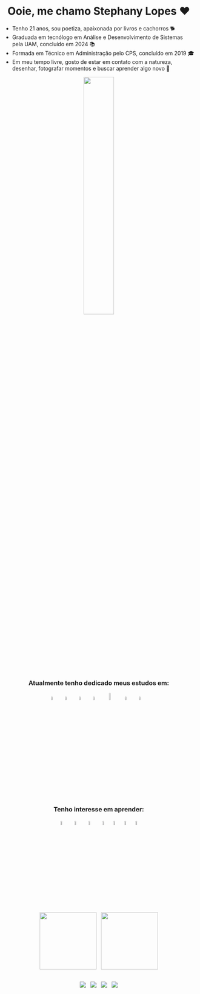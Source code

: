 <h1 align="center" > Ooie, me chamo Stephany Lopes ❤️ </h1>

<span display="inline-block">
  <ul> 
    <li align="left">Tenho 21 anos, sou poetiza, apaixonada por livros e cachorros 🐕 </li>
    <li align="left">Graduada em tecnólogo em Análise e Desenvolvimento de Sistemas pela UAM, concluído em 2024 📚 </li>
    <li align="left">Formada em Técnico em Administração pelo CPS, concluído em 2019 🎓</li>
    <li align="left">Em meu tempo livre, gosto de estar em contato com a natureza, desenhar, fotografar momentos e buscar aprender algo novo 🌱 </li>  
  </ul>
</span>

 <div align="center"><img src="https://user-images.githubusercontent.com/91392505/160226203-ca518366-0ff5-42ee-ab7a-2ab0f501a6c7.png" width="40%"/></div>
 
 <div align="center">

  <h3>Atualmente tenho dedicado meus estudos em:</h3>
   <img src="https://cdn.jsdelivr.net/gh/devicons/devicon/icons/html5/html5-original.svg" width="5%"/> &nbsp;
   <img src="https://cdn.jsdelivr.net/gh/devicons/devicon/icons/css3/css3-original.svg" width="5%"/> &nbsp;
   <img src="https://cdn.jsdelivr.net/gh/devicons/devicon/icons/javascript/javascript-original.svg" width="5%"/> &nbsp;
   <img src="https://cdn.jsdelivr.net/gh/devicons/devicon/icons/mysql/mysql-original-wordmark.svg" width="5%"/> &nbsp;
   <img src="https://logosmarcas.net/wp-content/uploads/2022/02/ServiceNow-Emblema-500x281.png" width="7%"/> &nbsp;
   <img src="https://cdn.jsdelivr.net/gh/devicons/devicon/icons/vscode/vscode-original-wordmark.svg" width="5%"/> &nbsp;
   <img src="https://cdn.jsdelivr.net/gh/devicons/devicon/icons/git/git-original.svg" width="5%"/> &nbsp;
   <i class="devicon-github-original-wordmark"></i> &nbsp; 
  
<br>
  
<h3>Tenho interesse em aprender:</h3>

   <img src="https://cdn.jsdelivr.net/gh/devicons/devicon/icons/nodejs/nodejs-original.svg" width="5%"/> &nbsp; 
   <img src="https://cdn.jsdelivr.net/gh/devicons/devicon/icons/csharp/csharp-original.svg" width="5%"/> &nbsp;
   <img src="https://cdn.jsdelivr.net/gh/devicons/devicon/icons/java/java-original.svg" width="5%"/> &nbsp;
   <img src="https://cdn.jsdelivr.net/gh/devicons/devicon/icons/php/php-original.svg" width="5%"/>
   <img src="https://cdn.jsdelivr.net/gh/devicons/devicon/icons/bootstrap/bootstrap-original-wordmark.svg" width="5%"/>
   <img src="https://cdn.jsdelivr.net/gh/devicons/devicon/icons/photoshop/photoshop-line.svg" width="5%"/>
   <img src="https://cdn.jsdelivr.net/gh/devicons/devicon/icons/python/python-original.svg" width="5%"/>
                    
             
</div>

<br>

<p align="center">
  <img height="150em" src="https://github-readme-stats.vercel.app/api?username=stpn-lopes&title_color=FFFF00&icon_color=FFFF00&text_color=00BFFF&bg_color=191970&border_color=whitec&show_icons=true"/> &nbsp;
  <img height="150em" src="https://github-readme-stats-eight-theta.vercel.app/api/top-langs/?username=stpn-lopes&layout=compact&title_color=FFFF00&icon_color=FFFF00&text_color=00BFFF&bg_color=191970&show_icons=true"/>
</p>

  ##

<div align="center">
  <a href = "mailto:stpn.lopes@gmail.com"><img src="https://img.shields.io/badge/-Gmail-black?style=for-the-badge&labelColor=black&logo=gmail&logoColor=yellow" target="_blank"></a>
  &nbsp;
  <a href = "https://www.linkedin.com/in/steph-sls"><img src="https://img.shields.io/badge/-LinkedIn-black?style=for-the-badge&labelColor=black&logo=linkedin&logoColor=yellow" target="_blank"></a> 
  &nbsp;
  <a href = "https://codepen.io/SlowStny"><img src="https://img.shields.io/badge/-CodePen-black?style=for-the-badge&logo=CodePen&labelColor=black&logoColor=yellow" target="_blank"></a>
    &nbsp;
  <a href = "https://discord.com/channels/@steph#5359"><img src="https://img.shields.io/badge/-Discord-black?style=for-the-badge&logo=Discord&labelColor=black&logoColor=yellow" target="_blank"></a>
 </div>
